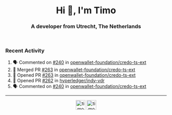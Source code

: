 <h1 align="center">Hi 👋, I'm Timo</h1>
<h3 align="center">A developer from Utrecht, The Netherlands</h3>
<br/>
<!-- https://github.com/rahuldkjain/github-profile-readme-generator --!>

<!--  <p align="left"><img src="https://github-readme-stats.vercel.app/api?username=timoglastra&show_icons=true&count_private=true&" alt="timoglastra" /></p> --!>

<!--
Github language stats
<p align="left"><img src="https://github-readme-stats.vercel.app/api/top-langs/?username=timoglastra&layout=compact" alt="timoglastra" /><p>
-->

<!-- Codestats language stats -->
<!-- <p align="left"><img src="https://codestats-readme.vercel.app/api/top-langs/?username=timoglastra&layout=compact&language_count=12" alt="timoglastra" /><p>    --!>
  
<h3>Recent Activity</h3>

<!--START_SECTION:activity-->
1. 🗣 Commented on [#240](https://github.com/openwallet-foundation/credo-ts-ext/pull/240#issuecomment-2028742984) in [openwallet-foundation/credo-ts-ext](https://github.com/openwallet-foundation/credo-ts-ext)
2. 🎉 Merged PR [#263](https://github.com/openwallet-foundation/credo-ts-ext/pull/263) in [openwallet-foundation/credo-ts-ext](https://github.com/openwallet-foundation/credo-ts-ext)
3. 💪 Opened PR [#263](https://github.com/openwallet-foundation/credo-ts-ext/pull/263) in [openwallet-foundation/credo-ts-ext](https://github.com/openwallet-foundation/credo-ts-ext)
4. 💪 Opened PR [#262](https://github.com/hyperledger/indy-vdr/pull/262) in [hyperledger/indy-vdr](https://github.com/hyperledger/indy-vdr)
5. 🗣 Commented on [#240](https://github.com/openwallet-foundation/credo-ts-ext/pull/240#issuecomment-2028498683) in [openwallet-foundation/credo-ts-ext](https://github.com/openwallet-foundation/credo-ts-ext)
<!--END_SECTION:activity-->

---

<p align="center">
<a href="https://twitter.com/timoglastra" target="blank"><img align="center" src="https://cdn.jsdelivr.net/npm/simple-icons@3.0.1/icons/twitter.svg" alt="timoglastra" height="30" width="30" /></a>
<a href="https://linkedin.com/in/timoglastra" target="blank"><img align="center" src="https://cdn.jsdelivr.net/npm/simple-icons@3.0.1/icons/linkedin.svg" alt="timoglastra" height="30" width="30" /></a>
</p>



